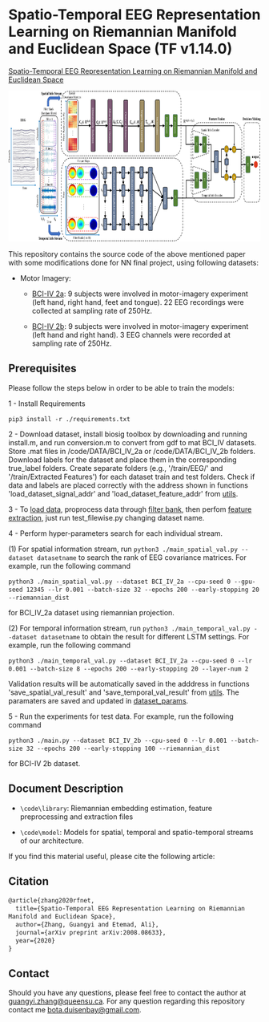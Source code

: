# Spatio-Temporal EEG Representation Learning on Riemannian Manifold and Euclidean Space (TF v1.14.0)

[Spatio-Temporal EEG Representation Learning on Riemannian Manifold and Euclidean Space](https://arxiv.org/abs/2008.08633)

<p align="center">
  <img 
    width="800"
    height="300"
    src="/doc/architecture.jpg"
  >
</p>


This repository contains the source code of the above mentioned paper with some modifications done for NN final project, using following datasets:

- Motor Imagery: 

    - [BCI-IV 2a](https://www.bbci.de/competition/iv/#dataset1): 9 subjects were involved in motor-imagery experiment (left hand, right hand, feet and tongue). 22 EEG recordings were collected at sampling rate of 250Hz. 


    - [BCI-IV 2b](https://www.bbci.de/competition/iv/#dataset1): 9 subjects were involved in motor-imagery experiment (left hand and right hand). 3 EEG channels were recorded at sampling rate of 250Hz. 


## Prerequisites
Please follow the steps below in order to be able to train the models:


1 - Install Requirements

```
pip3 install -r ./requirements.txt
```

2 - Download dataset, install biosig toolbox by downloading and running install.m, and run conversion.m to convert from gdf to mat BCI_IV datasets. Store .mat files in /code/DATA/BCI_IV_2a or /code/DATA/BCI_IV_2b folders. Download labels for the dataset and place them in the corresponding true_label folders. Create separate folders (e.g., '/train/EEG/' and '/train/Extracted Features') for each dataset train and test folders. Check if data and labels are placed correctly with the address shown in functions 'load_dataset_signal_addr' and 'load_dataset_feature_addr' from [utils](./code/utils.py). 

3 - To [load data](./code/load_data.py), proprocess data through [filter bank](./code/library/signal_filtering.py), then perfom [feature extraction](./code/library/feature_extraction.py), just run test_filewise.py changing dataset name.

4 - Perform hyper-parameters search for each individual stream. 

(1) For spatial information stream, run `python3 ./main_spatial_val.py --dataset datasetname` to search the rank of EEG covariance matrices. For example, run the following command
```
python3 ./main_spatial_val.py --dataset BCI_IV_2a --cpu-seed 0 --gpu-seed 12345 --lr 0.001 --batch-size 32 --epochs 200 --early-stopping 20 --riemannian_dist
```
for BCI_IV_2a dataset using riemannian projection. 

(2) For temporal information stream, run `python3 ./main_temporal_val.py --dataset datasetname` to obtain the result for different LSTM settings. For example, run the following command
```
python3 ./main_temporal_val.py --dataset BCI_IV_2a --cpu-seed 0 --lr 0.001 --batch-size 8 --epochs 200 --early-stopping 20 --layer-num 2
```

Validation results will be automatically saved in the adddress in functions 'save_spatial_val_result' and 'save_temporal_val_result' from [utils](./code/utils.py). The paramaters are saved and updated in [dataset_params](./code/dataset_params.yaml).

5 - Run the experiments for test data. For example, run the following command
```
python3 ./main.py --dataset BCI_IV_2b --cpu-seed 0 --lr 0.001 --batch-size 32 --epochs 200 --early-stopping 100 --riemannian_dist 
```
for BCI-IV 2b dataset. 


 ## Document Description
 
- `\code\library`:   Riemannian embedding estimation, feature preprocessing and extraction files
 
- `\code\model`:     Models for spatial, temporal and spatio-temporal streams of our architecture. 
 


If you find this material useful, please cite the following article:

## Citation
```
@article{zhang2020rfnet, 
  title={Spatio-Temporal EEG Representation Learning on Riemannian Manifold and Euclidean Space},
  author={Zhang, Guangyi and Etemad, Ali},
  journal={arXiv preprint arXiv:2008.08633},
  year={2020}
}
```




## Contact
Should you have any questions, please feel free to contact the author at [guangyi.zhang@queensu.ca](mailto:guangyi.zhang@queensu.ca).
For any question regarding this repository contact me [bota.duisenbay@gmail.com](mailto:bota.duisenbay@gmail.com).



<!-- <img src="/doc/architecture.pdf" width="400" height="200">
 -->
